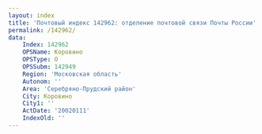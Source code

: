 ```yaml
---
layout: index
title: 'Почтовый индекс 142962: отделение почтовой связи Почты России'
permalink: /142962/
data:
    Index: 142962
    OPSName: Коровино
    OPSType: О
    OPSSubm: 142949
    Region: 'Московская область'
    Autonom: ''
    Area: 'Серебряно-Прудский район'
    City: Коровино
    City1: ''
    ActDate: '20020111'
    IndexOld: ''
---
```

